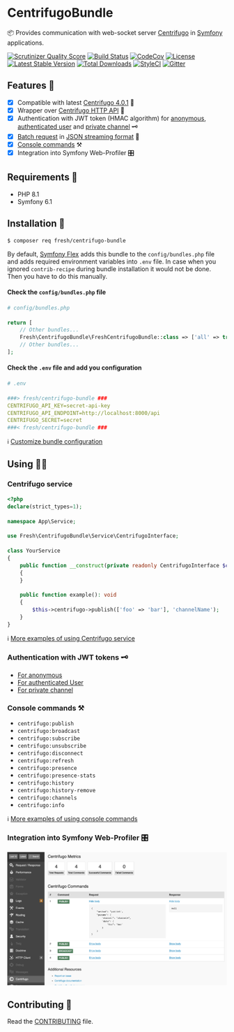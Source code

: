 # CentrifugoBundle

📦 Provides communication with web-socket server [Centrifugo](https://centrifugal.dev) in [Symfony](https://symfony.com) applications.

[![Scrutinizer Quality Score](https://img.shields.io/scrutinizer/g/fre5h/CentrifugoBundle.svg?style=flat-square)](https://scrutinizer-ci.com/g/fre5h/CentrifugoBundle/)
[![Build Status](https://img.shields.io/github/workflow/status/fre5h/CentrifugoBundle/CI/main?style=flat-square)](https://github.com/fre5h/CentrifugoBundle/actions?query=workflow%3ACI+branch%3Amain+)
[![CodeCov](https://img.shields.io/codecov/c/github/fre5h/CentrifugoBundle.svg?style=flat-square)](https://codecov.io/github/fre5h/CentrifugoBundle)
[![License](https://img.shields.io/packagist/l/fresh/centrifugo-bundle.svg?style=flat-square)](https://packagist.org/packages/fresh/centrifugo-bundle)
[![Latest Stable Version](https://img.shields.io/packagist/v/fresh/centrifugo-bundle.svg?style=flat-square)](https://packagist.org/packages/fresh/centrifugo-bundle)
[![Total Downloads](https://img.shields.io/packagist/dt/fresh/centrifugo-bundle.svg?style=flat-square)](https://packagist.org/packages/fresh/centrifugo-bundle)
[![StyleCI](https://styleci.io/repos/164834807/shield?style=flat-square)](https://styleci.io/repos/164834807)
[![Gitter](https://img.shields.io/badge/gitter-join%20chat-brightgreen.svg?style=flat-square)](https://gitter.im/fre5h/CentrifugoBundle)

## Features 🎁

- [x] Compatible with latest [Centrifugo 4.0.1](https://github.com/centrifugal/centrifugo/releases/tag/v4.0.1) 🚀
- [x] Wrapper over [Centrifugo HTTP API](https://centrifugal.dev/docs/server/server_api#http-api) 🔌
- [X] Authentication with JWT token (HMAC algorithm) for [anonymous](./Resources/docs/authentication.md#anonymous), [authenticated user](./Resources/docs/authentication.md#authenticated-user) and [private channel](./Resources/docs/authentication.md#private-channel) 🗝️
- [x] [Batch request](./Resources/docs/centrifugo_service_methods.md#batch-request) in [JSON streaming format](https://en.wikipedia.org/wiki/JSON_streaming) 💪
- [x] [Console commands](./Resources/docs/console_commands.md "Console commands") ⚒️️
- [x] Integration into Symfony Web-Profiler 🎛️

## Requirements 🧐

* PHP 8.1
* Symfony 6.1

## Installation 🌱

```bash
$ composer req fresh/centrifugo-bundle
```

By default, [Symfony Flex](https://flex.symfony.com) adds this bundle to the `config/bundles.php` file and adds required environment variables into `.env` file.
In case when you ignored `contrib-recipe` during bundle installation it would not be done. Then you have to do this manually.

#### Check the `config/bundles.php` file

```php
# config/bundles.php

return [
    // Other bundles...
    Fresh\CentrifugoBundle\FreshCentrifugoBundle::class => ['all' => true],
    // Other bundles...
];
```

#### Check the `.env` file and add you configuration

```yaml
# .env

###> fresh/centrifugo-bundle ###
CENTRIFUGO_API_KEY=secret-api-key
CENTRIFUGO_API_ENDPOINT=http://localhost:8000/api
CENTRIFUGO_SECRET=secret
###< fresh/centrifugo-bundle ###
```

ℹ️ [Customize bundle configuration](./Resources/docs/configuration.md "Customize bundle configuration")

## Using 🧑‍🎓

### Centrifugo service

```php
<?php
declare(strict_types=1);

namespace App\Service;

use Fresh\CentrifugoBundle\Service\CentrifugoInterface;

class YourService
{
    public function __construct(private readonly CentrifugoInterface $centrifugo)
    {
    }

    public function example(): void
    {
        $this->centrifugo->publish(['foo' => 'bar'], 'channelName');
    }
}
```

ℹ️ [More examples of using Centrifugo service](./Resources/docs/centrifugo_service_methods.md "More examples of using Centrifugo service")

### Authentication with JWT tokens 🗝️

* [For anonymous](./Resources/docs/authentication.md#anonymous)
* [For authenticated User](./Resources/docs/authentication.md#authenticated-user)
* [For private channel](./Resources/docs/authentication.md#private-channel) 

### Console commands ⚒️

* `centrifugo:publish`
* `centrifugo:broadcast`
* `centrifugo:subscribe`
* `centrifugo:unsubscribe`
* `centrifugo:disconnect`
* `centrifugo:refresh`
* `centrifugo:presence`
* `centrifugo:presence-stats`
* `centrifugo:history`
* `centrifugo:history-remove`
* `centrifugo:channels`
* `centrifugo:info`

ℹ️ [More examples of using console commands](./Resources/docs/console_commands.md "More examples of using console commands")

### Integration into Symfony Web-Profiler 🎛️

![](./Resources/images/profiler_example.png "Profiler example")

## Contributing 🤝

Read the [CONTRIBUTING](https://github.com/fre5h/CentrifugoBundle/blob/master/.github/CONTRIBUTING.md) file.
